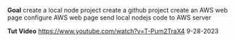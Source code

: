 
**Goal**
create a local node project
create a github project
create an AWS web page
configure AWS web page
send local nodejs code to AWS server

**Tut Video**
https://www.youtube.com/watch?v=T-Pum2TraX4
9-28-2023

